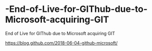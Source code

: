 # -End-of-Live-for-GIThub-due-to-Microsoft-acquiring-GIT
End of Live for GIThub due to Microsoft acquiring GIT


https://blog.github.com/2018-06-04-github-microsoft/
